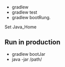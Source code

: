 * gradlew
* gradlew test
* gradlew bootRung.

Set Java_Home

## Run in production
* gradlew bootJar
* java -jar /path/